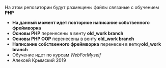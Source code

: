 На этом репозитории будут размещены файлы связаные с обучением <b>PHP</b>
<ul>
	<li><b>На данный момент идет повторное написание собственного фреймворка</b></li>
    <li><b>Основы PHP</b> перенесены в венту <b>old_work branch</b></li>
    <li><b>Основы PHP OOP</b> перенесены в венту <b>old_work branch</b></li>
    <li><b>Написание собственного фреймворка</b> перенесен в ветку<b>old_work branch</b></li>
    <li>Обучение идет по курсам <i>WebForMyself</i></li>
    <li>Алексей Крымский 2019</li>
</ul>
